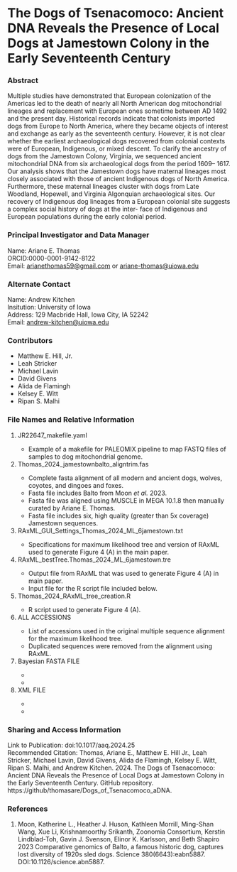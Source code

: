 # The Dogs of Tsenacomoco: Ancient DNA Reveals the Presence of Local Dogs at Jamestown Colony in the Early Seventeenth Century

### Abstract
Multiple studies have demonstrated that European colonization of the Americas led to the death of nearly all
North American dog mitochondrial lineages and replacement with European ones sometime between AD
1492 and the present day. Historical records indicate that colonists imported dogs from Europe to North
America, where they became objects of interest and exchange as early as the seventeenth century.
However, it is not clear whether the earliest archaeological dogs recovered from colonial contexts were of
European, Indigenous, or mixed descent. To clarify the ancestry of dogs from the Jamestown Colony,
Virginia, we sequenced ancient mitochondrial DNA from six archaeological dogs from the period 1609–
1617. Our analysis shows that the Jamestown dogs have maternal lineages most closely associated with
those of ancient Indigenous dogs of North America. Furthermore, these maternal lineages cluster with
dogs from Late Woodland, Hopewell, and Virginia Algonquian archaeological sites. Our recovery of
Indigenous dog lineages from a European colonial site suggests a complex social history of dogs at the inter-
face of Indigenous and European populations during the early colonial period.

### Principal Investigator and Data Manager
Name: Ariane E. Thomas\
ORCID:0000-0001-9142-8122\
Email: arianethomas59@gmail.com or ariane-thomas@uiowa.edu

### Alternate Contact 
Name: Andrew Kitchen\
Insitution: University of Iowa\
Address: 129 Macbride Hall, Iowa City, IA 52242\
Email: andrew-kitchen@uiowa.edu

### Contributors 
<ul>
  <li>Matthew E. Hill, Jr.</li>
  <li>Leah Stricker</li>
  <li>Michael Lavin</li>
  <li>David Givens</li>
  <li>Alida de Flamingh</li>
  <li>Kelsey E. Witt</li>
  <li>Ripan S. Malhi</li>
</ul>

### File Names and Relative Information
<ol>
<li>JR22647_makefile.yaml</li>
  <ul>
    <li>Example of a makefile for PALEOMIX pipeline to map FASTQ files of samples to dog mitochondrial genome.</li>
  </ul>
<li>Thomas_2024_jamestownbalto_aligntrim.fas</li>
<ul>
  <li>Complete fasta alignment of all modern and ancient dogs, wolves, coyotes, and dingoes and foxes.</li>
  <li>Fasta file includes Balto from Moon <em>et al.</em> 2023. </li>
  <li>Fasta file was aligned using MUSCLE in MEGA 10.1.8 then manually curated by Ariane E. Thomas. </li>
  <li>Fasta file includes six, high quality (greater than 5x coverage) Jamestown sequences.</li>
</ul>
<li>RAxML_GUI_Settings_Thomas_2024_ML_6jamestown.txt</li>
  <ul>
    <li>Specifications for maximum likelihood tree and version of RAxML used to generate Figure 4 (A) in the main paper.</li>
  </ul>
<li>RAxML_bestTree.Thomas_2024_ML_6jamestown.tre</li>
  <ul>
    <li>Output file from RAxML that was used to generate Figure 4 (A) in main paper.</li>
    <li>Input file for the R script file included below.</li>
  </ul>
<li>Thomas_2024_RAxML_tree_creation.R</li>
  <ul>
    <li>R script used to generate Figure 4 (A).</li>
  </ul>
<li> ALL ACCESSIONS </li>
  <ul>
    <li>List of accessions used in the original multiple sequence alignment for the maximum likelihood tree.</li>
    <li>Duplicated sequences were removed from the alignment using RAxML.</li>
  </ul>
<li>Bayesian FASTA FILE</li>
  <ul>
    <li></li>
    <li></li>
  </ul>
<li>XML FILE</li>
<ul>
  <li></li>
  <li></li>
</ul>
</ol>

### Sharing and Access Information
Link to Publication: doi:10.1017/aaq.2024.25\
Recommended Citation: Thomas, Ariane E., Matthew E. Hill Jr., Leah Stricker, Michael Lavin, David Givens, Alida de Flamingh, Kelsey
E. Witt, Ripan S. Malhi, and Andrew Kitchen. 2024. The Dogs of Tsenacomoco: Ancient DNA Reveals the Presence of Local
Dogs at Jamestown Colony in the Early Seventeenth Century. GitHub repository. https://github/thomasare/Dogs_of_Tsenacomoco_aDNA.

### References
<ol>
<li>Moon, Katherine L., Heather J. Huson, Kathleen Morrill, Ming-Shan Wang, Xue Li, Krishnamoorthy Srikanth, Zoonomia Consortium, Kerstin Lindblad-Toh, Gavin J. Svenson, Elinor K. Karlsson, and Beth Shapiro 2023​ Comparative genomics of Balto, a famous historic dog, captures lost diversity of 1920s sled dogs. Science 380(6643):eabn5887. DOI:10.1126/science.abn5887.</li>
</ol>
 
